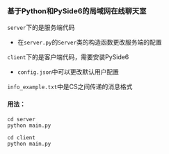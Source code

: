 ### 基于Python和PySide6的局域网在线聊天室
`server`下的是服务端代码
- 在`server.py`的`Server`类的构造函数更改服务端的配置

`client`下的是客户端代码，需要安装PySide6
- `config.json`中可以更改默认用户配置

`info_example.txt`中是CS之间传递的消息格式

#### 用法：

```
cd server
python main.py
```

```
cd client
python main.py
```